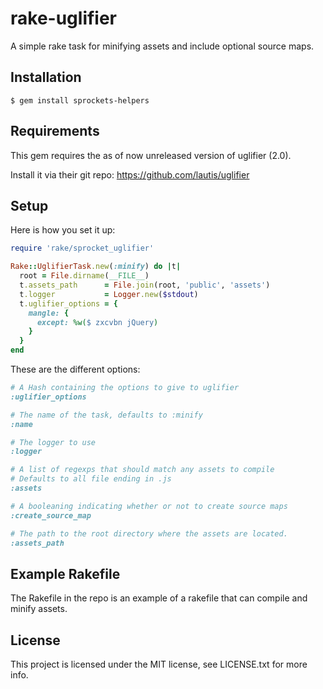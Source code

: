 rake-uglifier
===
A simple rake task for minifying assets and include optional source maps.

Installation
---
```
$ gem install sprockets-helpers
```

Requirements
---
This gem requires the as of now unreleased version of uglifier (2.0).

Install it via their git repo: https://github.com/lautis/uglifier

Setup
---
Here is how you set it up:
```ruby
require 'rake/sprocket_uglifier'

Rake::UglifierTask.new(:minify) do |t|
  root = File.dirname(__FILE__)
  t.assets_path      = File.join(root, 'public', 'assets')
  t.logger           = Logger.new($stdout)
  t.uglifier_options = {
    mangle: {
      except: %w($ zxcvbn jQuery)
    }
  }
end
```

These are the different options:

```ruby
# A Hash containing the options to give to uglifier
:uglifier_options

# The name of the task, defaults to :minify
:name

# The logger to use
:logger

# A list of regexps that should match any assets to compile
# Defaults to all file ending in .js
:assets

# A booleaning indicating whether or not to create source maps
:create_source_map

# The path to the root directory where the assets are located.
:assets_path
```

Example Rakefile
---
The Rakefile in the repo is an example of a rakefile that can compile and minify
assets.

License
---
This project is licensed under the MIT license, see LICENSE.txt for more info.
